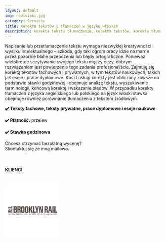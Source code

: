 ```yaml
---
layout: default
img: revisioni.jpg
category: Services
title: Korekta tekstów i tłumaczeń w języku włoskim
description: korekta tekstu tłumaczenie, korekta tekstów, korekta tłumaczenia
---
```

<p>
Napisanie lub przetłumaczenie tekstu wymaga niezwykłej kreatywności i wysiłku intelektualnego – szkoda, gdy taki ogrom pracy idzie na marne przez pozornie błahe przeoczenia lub błędy ortograficzne. Ponieważ wielokrotne sczytywanie swojego tekstu męczy oczy, dobrym rozwiązaniem jest powierzenie tego zadania profesjonaliście. Zajmuję się korektą tekstów fachowych i prywatnych, w tym tekstów naukowych, takich jak eseje i prace dyplomowe. Koszt usługi korekty jest obliczany zawsze na podstawie stawki godzinowej i obejmuje analizę tekstu, wyszukiwanie terminologii, końcową korektę i wskazanie błędów. W przypadku korekty tłumaczeń z języka angielskiego lub polskiego na język włoski stawka obejmuje również porównanie tłumaczenia z tekstem źródłowym.
</p>
<p>
<strong>✔️ Teksty fachowe, teksty prywatne, prace dyplomowe i eseje naukowe</strong>
</p>
<p>
<strong>✔️ Płatność:</strong> przelew
</p>
<p>
<strong>✔️ Stawka godzinowa</strong>
</p>
<p>
Chcesz otrzymać bezpłatną wycenę? 
<br>
Skontaktuj się ze mną mailowo.
</p>
<br>
<h4>KLIENCI</h4>
<br>
<div style="float:left;margin-right:1em;"><img src="./img/BrooklynRailpol.jpg" alt="BrooklynRail"/>
</div>
<br>
